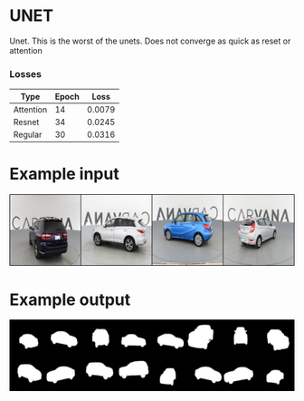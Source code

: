 # UNET

Unet. This is the worst of the unets. Does not converge as quick as reset or attention

### Losses
| Type      | Epoch | Loss   |
|-----------|-------|--------|
| Attention | 14    | 0.0079 |
| Resnet    | 34    | 0.0245 |
| Regular   | 30    | 0.0316 |

# Example input

![1](./input_5.png)

# Example output

![1](./y_gen_10%20(2).png)